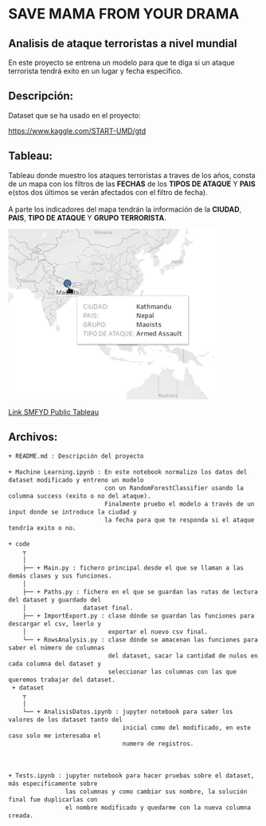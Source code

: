 
# SAVE MAMA FROM YOUR DRAMA

## Analisis de ataque terroristas a nivel mundial

En este proyecto se entrena un modelo para que te diga si un ataque terrorista tendrá exito en un lugar 
y fecha especifico.

## Descripción:

Dataset que se ha usado en el proyecto:

https://www.kaggle.com/START-UMD/gtd

## Tableau:

Tableau donde muestro los ataques terroristas a traves de los años, consta de un mapa con los filtros de las **FECHAS** de los **TIPOS DE ATAQUE** Y  **PAIS** e(stos dos últimos se verán afectados con el filtro de fecha). <br /><br />
A parte los indicadores del mapa tendrán la información de la **CIUDAD**, **PAIS**, **TIPO DE ATAQUE** Y **GRUPO TERRORISTA**.

![Datos](MapaInfoCiudad.png)

[Link SMFYD Public Tableau](https://public.tableau.com/profile/rafaelperez#!/vizhome/Book1_15702936581860/Dashboard1)

## Archivos:
```
+ README.md : Descripción del proyecto

+ Machine Learning.ipynb : En este notebook normalizo los datos del dataset modificado y entreno un modelo 
                           con un RandomForestClassifier usando la columna success (exito o no del ataque).
                           Finalmente pruebo el modelo a través de un input donde se introduce la ciudad y 
                           la fecha para que te responda si el ataque tendría exito o no.

+ code 
    ┬
    │  
    ├── + Main.py : fichero principal desde el que se llaman a las demás clases y sus funciones.  
    │  
    ├── + Paths.py : fichero en el que se guardan las rutas de lectura del dataset y guardado del   
    │                dataset final.
    ├── + ImportExport.py : clase dónde se guardan las funciones para descargar el csv, leerlo y   
    │                       exportar el nuevo csv final.  
    └── + RowsAnalysis.py : clase dónde se amacenan las funciones para saber el número de columnas 
                            del dataset, sacar la cantidad de nulos en cada columna del dataset y 
                            seleccionar las columnas con las que queremos trabajar del dataset.  
 + dataset 
    ┬
    │                        
    └── + AnalisisDatos.ipynb : jupyter notebook para saber los valores de los dataset tanto del 
                                inicial como del modificado, en este caso solo me interesaba el
                                numero de registros.
                            
                            
                            
+ Tests.ipynb : jupyter notebook para hacer pruebas sobre el dataset, más especificamente sobre 
                las columnas y como cambiar sus nombre, la solución final fue duplicarlas con
                el nombre modificado y quedarme con la nueva columna creada.
```
